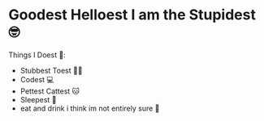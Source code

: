 # Goodest Helloest I am the Stupidest 🤓

Things I Doest 🤔:
* Stubbest Toest 🚶‍♂️
* Codest 💻
* Pettest Cattest 🐱
* Sleepest 🛌
* eat and drink i think im not entirely sure 🥸
